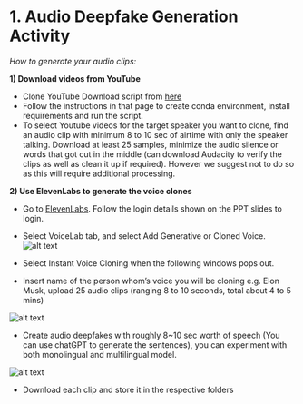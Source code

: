 # 1. Audio Deepfake Generation Activity 

_How to generate your audio clips:_

**1) Download videos from YouTube**
- Clone YouTube Download script from [here](https://github.com/ongsici/YT-AV-Downloader)
- Follow the instructions in that page to create conda environment, install requirements and run the script.
- To select Youtube videos for the target speaker you want to clone, find an audio clip with minimum 8 to 10 sec of airtime with only the speaker talking. Download at least 25 samples, minimize the audio silence or words that got cut in the middle (can download Audacity to verify the clips as well as clean it up if required). However we suggest not to do so as this will require additional processing. 

**2) Use ElevenLabs to generate the voice clones**
- Go to [ElevenLabs](https://beta.elevenlabs.io/). Follow the login details shown on the PPT slides to login.
- Select VoiceLab tab, and select Add Generative or Cloned Voice. 
![alt text](https://github.com/ongsici/DF-workshop/blob/main/1.%20Audio%20Deepfake%20Activity/images/VoiceLab.png?raw=true)

- Select Instant Voice Cloning when the following windows pops out. 
- Insert name of the person whom’s voice you will be cloning e.g. Elon Musk, upload 25 audio clips (ranging 8 to 10 seconds, total about 4 to 5 mins) 

![alt text](https://github.com/ongsici/DF-workshop/blob/main/1.%20Audio%20Deepfake%20Activity/images/Add%20Voice.png?raw=true)

- Create audio deepfakes with roughly 8~10 sec worth of speech (You can use chatGPT to generate the sentences), you can experiment with both monolingual and multilingual model.
 
![alt text](https://github.com/ongsici/DF-workshop/blob/main/1.%20Audio%20Deepfake%20Activity/images/Speech%20Synthesis.png?raw=true)

- Download each clip and store it in the respective folders 
